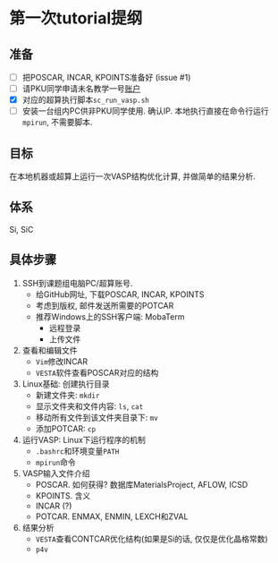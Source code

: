 # 第一次tutorial提纲

## 准备

- [ ] 把POSCAR, INCAR, KPOINTS准备好 (issue #1)
- [ ] 请PKU同学申请未名教学一号[账户](http://hpc.pku.edu.cn/apply_edu_login.html)
- [x] 对应的超算执行脚本`sc_run_vasp.sh`
- [ ] 安装一台组内PC供非PKU同学使用. 确认IP. 本地执行直接在命令行运行`mpirun`, 不需要脚本.

## 目标

在本地机器或超算上运行一次VASP结构优化计算, 并做简单的结果分析.

## 体系

Si, SiC

## 具体步骤

1. SSH到课题组电脑PC/超算账号.
    - 给GitHub网址, 下载POSCAR, INCAR, KPOINTS
    - 考虑到版权, 邮件发送所需要的POTCAR
    - 推荐Windows上的SSH客户端: MobaTerm
      - 远程登录
      - 上传文件
2. 查看和编辑文件
    - `Vim`修改INCAR
    - `VESTA`软件查看POSCAR对应的结构
3. Linux基础: 创建执行目录
    - 新建文件夹: `mkdir`
    - 显示文件夹和文件内容: `ls`, `cat`
    - 移动所有文件到该文件夹目录下: `mv`
    - 添加POTCAR: `cp`
4. 运行VASP: Linux下运行程序的机制
    - `.bashrc`和环境变量`PATH`
    - `mpirun`命令
5. VASP输入文件介绍
    - POSCAR. 如何获得? 数据库MaterialsProject, AFLOW, ICSD
    - KPOINTS. 含义
    - INCAR (?)
    - POTCAR. ENMAX, ENMIN, LEXCH和ZVAL
6. 结果分析
    - `VESTA`查看CONTCAR优化结构(如果是Si的话, 仅仅是优化晶格常数)
    - `p4v`

